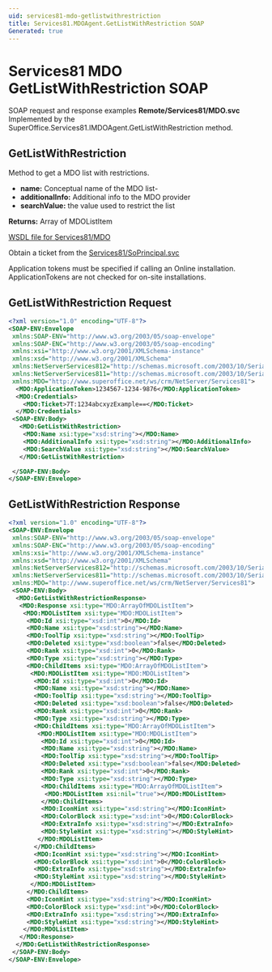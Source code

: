 ```yaml
---
uid: services81-mdo-getlistwithrestriction
title: Services81.MDOAgent.GetListWithRestriction SOAP
Generated: true
---
```


# Services81 MDO GetListWithRestriction SOAP

SOAP request and response examples **Remote/Services81/MDO.svc**
Implemented by the <see cref="M:SuperOffice.Services81.IMDOAgent.GetListWithRestriction">SuperOffice.Services81.IMDOAgent.GetListWithRestriction</see> method.

## GetListWithRestriction

Method to get a MDO list with restrictions.

* **name:** Conceptual name of the MDO list-
* **additionalInfo:** Additional info to the MDO provider
* **searchValue:** the value used to restrict the list

**Returns:** Array of MDOListItem


[WSDL file for Services81/MDO](../Services81-MDO.md)

Obtain a ticket from the [Services81/SoPrincipal.svc](../SoPrincipal/SoPrincipal.md)

Application tokens must be specified if calling an Online installation. ApplicationTokens are not checked for on-site installations.

## GetListWithRestriction Request

```xml
<?xml version="1.0" encoding="UTF-8"?>
<SOAP-ENV:Envelope
 xmlns:SOAP-ENV="http://www.w3.org/2003/05/soap-envelope"
 xmlns:SOAP-ENC="http://www.w3.org/2003/05/soap-encoding"
 xmlns:xsi="http://www.w3.org/2001/XMLSchema-instance"
 xmlns:xsd="http://www.w3.org/2001/XMLSchema"
 xmlns:NetServerServices812="http://schemas.microsoft.com/2003/10/Serialization/Arrays"
 xmlns:NetServerServices811="http://schemas.microsoft.com/2003/10/Serialization/"
 xmlns:MDO="http://www.superoffice.net/ws/crm/NetServer/Services81">
  <MDO:ApplicationToken>1234567-1234-9876</MDO:ApplicationToken>
  <MDO:Credentials>
    <MDO:Ticket>7T:1234abcxyzExample==</MDO:Ticket>
  </MDO:Credentials>
 <SOAP-ENV:Body>
   <MDO:GetListWithRestriction>
    <MDO:Name xsi:type="xsd:string"></MDO:Name>
    <MDO:AdditionalInfo xsi:type="xsd:string"></MDO:AdditionalInfo>
    <MDO:SearchValue xsi:type="xsd:string"></MDO:SearchValue>
   </MDO:GetListWithRestriction>

 </SOAP-ENV:Body>
</SOAP-ENV:Envelope>

```


## GetListWithRestriction Response

```xml
<?xml version="1.0" encoding="UTF-8"?>
<SOAP-ENV:Envelope
 xmlns:SOAP-ENV="http://www.w3.org/2003/05/soap-envelope"
 xmlns:SOAP-ENC="http://www.w3.org/2003/05/soap-encoding"
 xmlns:xsi="http://www.w3.org/2001/XMLSchema-instance"
 xmlns:xsd="http://www.w3.org/2001/XMLSchema"
 xmlns:NetServerServices812="http://schemas.microsoft.com/2003/10/Serialization/Arrays"
 xmlns:NetServerServices811="http://schemas.microsoft.com/2003/10/Serialization/"
 xmlns:MDO="http://www.superoffice.net/ws/crm/NetServer/Services81">
 <SOAP-ENV:Body>
  <MDO:GetListWithRestrictionResponse>
   <MDO:Response xsi:type="MDO:ArrayOfMDOListItem">
    <MDO:MDOListItem xsi:type="MDO:MDOListItem">
     <MDO:Id xsi:type="xsd:int">0</MDO:Id>
     <MDO:Name xsi:type="xsd:string"></MDO:Name>
     <MDO:ToolTip xsi:type="xsd:string"></MDO:ToolTip>
     <MDO:Deleted xsi:type="xsd:boolean">false</MDO:Deleted>
     <MDO:Rank xsi:type="xsd:int">0</MDO:Rank>
     <MDO:Type xsi:type="xsd:string"></MDO:Type>
     <MDO:ChildItems xsi:type="MDO:ArrayOfMDOListItem">
      <MDO:MDOListItem xsi:type="MDO:MDOListItem">
       <MDO:Id xsi:type="xsd:int">0</MDO:Id>
       <MDO:Name xsi:type="xsd:string"></MDO:Name>
       <MDO:ToolTip xsi:type="xsd:string"></MDO:ToolTip>
       <MDO:Deleted xsi:type="xsd:boolean">false</MDO:Deleted>
       <MDO:Rank xsi:type="xsd:int">0</MDO:Rank>
       <MDO:Type xsi:type="xsd:string"></MDO:Type>
       <MDO:ChildItems xsi:type="MDO:ArrayOfMDOListItem">
        <MDO:MDOListItem xsi:type="MDO:MDOListItem">
         <MDO:Id xsi:type="xsd:int">0</MDO:Id>
         <MDO:Name xsi:type="xsd:string"></MDO:Name>
         <MDO:ToolTip xsi:type="xsd:string"></MDO:ToolTip>
         <MDO:Deleted xsi:type="xsd:boolean">false</MDO:Deleted>
         <MDO:Rank xsi:type="xsd:int">0</MDO:Rank>
         <MDO:Type xsi:type="xsd:string"></MDO:Type>
         <MDO:ChildItems xsi:type="MDO:ArrayOfMDOListItem">
          <MDO:MDOListItem xsi:nil="true"></MDO:MDOListItem>
         </MDO:ChildItems>
         <MDO:IconHint xsi:type="xsd:string"></MDO:IconHint>
         <MDO:ColorBlock xsi:type="xsd:int">0</MDO:ColorBlock>
         <MDO:ExtraInfo xsi:type="xsd:string"></MDO:ExtraInfo>
         <MDO:StyleHint xsi:type="xsd:string"></MDO:StyleHint>
        </MDO:MDOListItem>
       </MDO:ChildItems>
       <MDO:IconHint xsi:type="xsd:string"></MDO:IconHint>
       <MDO:ColorBlock xsi:type="xsd:int">0</MDO:ColorBlock>
       <MDO:ExtraInfo xsi:type="xsd:string"></MDO:ExtraInfo>
       <MDO:StyleHint xsi:type="xsd:string"></MDO:StyleHint>
      </MDO:MDOListItem>
     </MDO:ChildItems>
     <MDO:IconHint xsi:type="xsd:string"></MDO:IconHint>
     <MDO:ColorBlock xsi:type="xsd:int">0</MDO:ColorBlock>
     <MDO:ExtraInfo xsi:type="xsd:string"></MDO:ExtraInfo>
     <MDO:StyleHint xsi:type="xsd:string"></MDO:StyleHint>
    </MDO:MDOListItem>
   </MDO:Response>
  </MDO:GetListWithRestrictionResponse>
 </SOAP-ENV:Body>
</SOAP-ENV:Envelope>

```

